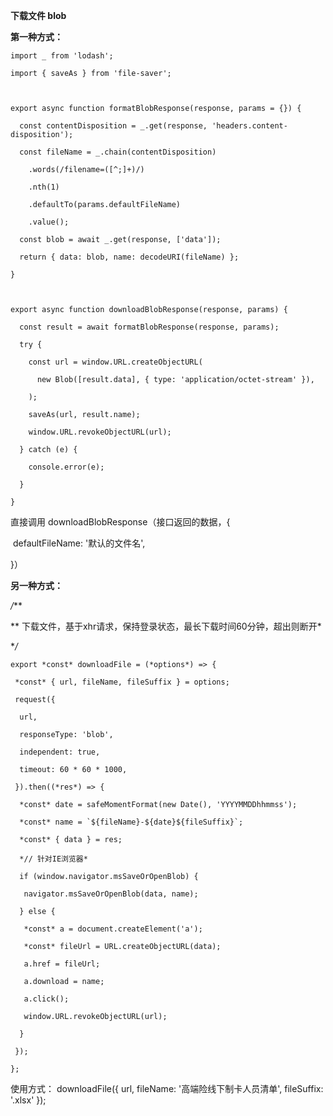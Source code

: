**下载文件 blob**



**第一种方式：**

```
import _ from 'lodash';

import { saveAs } from 'file-saver';



export async function formatBlobResponse(response, params = {}) {

  const contentDisposition = _.get(response, 'headers.content-disposition');

  const fileName = _.chain(contentDisposition)

​    .words(/filename=([^;]+)/)

​    .nth(1)

​    .defaultTo(params.defaultFileName)

​    .value();

  const blob = await _.get(response, ['data']);

  return { data: blob, name: decodeURI(fileName) };

}



export async function downloadBlobResponse(response, params) {

  const result = await formatBlobResponse(response, params);

  try {

​    const url = window.URL.createObjectURL(

​      new Blob([result.data], { type: 'application/octet-stream' }),

​    );

​    saveAs(url, result.name);

​    window.URL.revokeObjectURL(url);

  } catch (e) {

​    console.error(e);

  }

}
```



直接调用 downloadBlobResponse（接口返回的数据，{

​       defaultFileName: '默认的文件名',

 }）



**另一种方式：**

*/***

 ** 下载文件，基于xhr请求，保持登录状态，最长下载时间60分钟，超出则断开*

 **/*

```
export *const* downloadFile = (*options*) => {

 *const* { url, fileName, fileSuffix } = options;

 request({

  url,

  responseType: 'blob',

  independent: true,

  timeout: 60 * 60 * 1000,

 }).then((*res*) => {

  *const* date = safeMomentFormat(new Date(), 'YYYYMMDDhhmmss');

  *const* name = `${fileName}-${date}${fileSuffix}`;

  *const* { data } = res;

  *// 针对IE浏览器*

  if (window.navigator.msSaveOrOpenBlob) {

   navigator.msSaveOrOpenBlob(data, name);

  } else {

   *const* a = document.createElement('a');

   *const* fileUrl = URL.createObjectURL(data);

   a.href = fileUrl;

   a.download = name;

   a.click();

   window.URL.revokeObjectURL(url);

  }

 });

};
```



使用方式： downloadFile({ url, fileName: '高端险线下制卡人员清单', fileSuffix: '.xlsx' });



